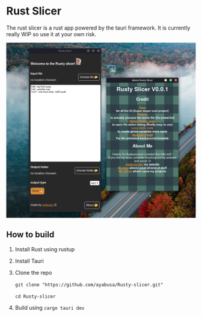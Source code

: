 # Rust Slicer

The rust slicer is a rust app powered by the tauri framework. It is currently really WIP so use it at your own risk.

![Screenshot of the rusty slicer application](/Screenshot-Rusty-Slicer.png)

## How to build

1. Install Rust using rustup
2. Install Tauri
3. Clone the repo 

    ``` git clone "https://github.com/ayabusa/Rusty-slicer.git" ```

    ```cd Rusty-slicer```
4. Build using ```cargo tauri dev```

